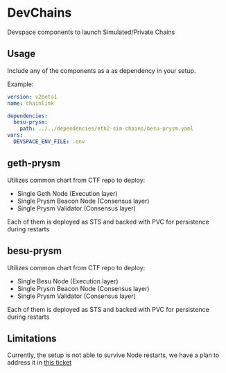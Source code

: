 # DevChains  
Devspace components to launch Simulated/Private Chains

## Usage
Include any of the components as a as dependency in your setup.

Example:
```yaml
version: v2beta1
name: chainlink

dependencies:
  besu-prysm:
    path: ../../dependencies/eth2-sim-chains/besu-prysm.yaml
vars:
  DEVSPACE_ENV_FILE: .env
```


## geth-prysm
Utilizes common chart from CTF repo to deploy:
* Single Geth Node (Execution layer)
* Single Prysm Beacon Node (Consensus layer)
* Single Prysm Validator (Consensus layer)

Each of them is deployed as STS and backed with PVC for persistence during restarts

## besu-prysm
Utilizes common chart from CTF repo to deploy:
* Single Besu Node (Execution layer)
* Single Prysm Beacon Node (Consensus layer)
* Single Prysm Validator (Consensus layer)

Each of them is deployed as STS and backed with PVC for persistence during restarts

## Limitations
Currently, the setup is not able to survive Node restarts, we have a plan to address it in [this ticket](https://smartcontract-it.atlassian.net/browse/CRIB-434)